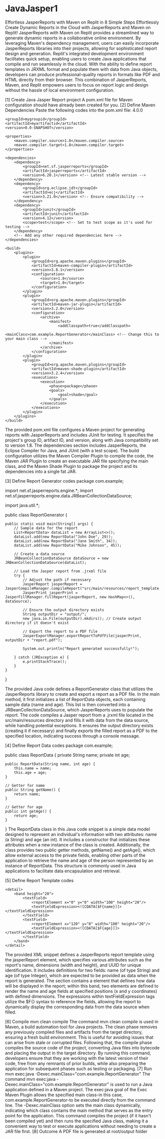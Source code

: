 # JavaJasper1

Effortless JasperReports with Maven on Replit in 8 Simple Steps
Effortlessly Create Dynamic Reports in the Cloud with JasperReports and Maven on Replit!
JasperReports with Maven on Replit provides a streamlined way to generate dynamic reports in a collaborative online environment. By leveraging Maven's dependency management, users can easily incorporate JasperReports libraries into their projects, allowing for sophisticated report design and generation. Replit's integrated development environment facilitates quick setup, enabling users to create Java applications that compile and run seamlessly in the cloud. With the ability to define report templates in JRXML format and populate them with data from Java objects, developers can produce professional-quality reports in formats like PDF and HTML directly from their browser. This combination of JasperReports, Maven, and Replit empowers users to focus on report logic and design without the hassle of local environment configuration.

[1] Create Java Jasper Report project
A pom.xml file for Maven configuration should have already been created for you.
[2] Define Maven Dependencies
Paste the following codes into the pom.xml file:
<project xmlns="http://maven.apache.org/POM/4.0.0"
         xmlns:xsi="http://www.w3.org/2001/XMLSchema-instance"
         xsi:schemaLocation="http://maven.apache.org/POM/4.0.0 http://maven.apache.org/xsd/maven-4.0.0.xsd">
    <modelVersion>4.0.0</modelVersion>

    <groupId>mygroupid</groupId>
    <artifactId>myartifactid</artifactId>
    <version>0.0-SNAPSHOT</version>

    <properties>
        <maven.compiler.source>1.8</maven.compiler.source>
        <maven.compiler.target>1.8</maven.compiler.target>
    </properties>

    <dependencies>
        <dependency>
            <groupId>net.sf.jasperreports</groupId>
            <artifactId>jasperreports</artifactId>
            <version>6.20.1</version> <!-- Latest stable version -->
        </dependency>
        <dependency>
            <groupId>org.eclipse.jdt</groupId>
            <artifactId>ecj</artifactId>
            <version>3.21.0</version> <!-- Ensure compatibility -->
        </dependency>
        <dependency>
            <groupId>junit</groupId>
            <artifactId>junit</artifactId>
            <version>4.12</version>
            <scope>test</scope> <!-- Set to test scope as it's used for testing -->
        </dependency>
        <!-- Add any other required dependencies here -->
    </dependencies>

    <build>
        <plugins>
            <plugin>
                <groupId>org.apache.maven.plugins</groupId>
                <artifactId>maven-compiler-plugin</artifactId>
                <version>3.8.1</version>
                <configuration>
                    <source>1.8</source>
                    <target>1.8</target>
                </configuration>
            </plugin>
            <plugin>
                <groupId>org.apache.maven.plugins</groupId>
                <artifactId>maven-jar-plugin</artifactId>
                <version>3.2.0</version>
                <configuration>
                    <archive>
                        <manifest>
                            <addClasspath>true</addClasspath>
                            <mainClass>com.example.ReportGenerator</mainClass> <!-- Change this to your main class -->
                        </manifest>
                    </archive>
                </configuration>
            </plugin>
            <plugin>
                <groupId>org.apache.maven.plugins</groupId>
                <artifactId>maven-shade-plugin</artifactId>
                <version>3.2.4</version>
                <executions>
                    <execution>
                        <phase>package</phase>
                        <goals>
                            <goal>shade</goal>
                        </goals>
                    </execution>
                </executions>
            </plugin>
        </plugins>
    </build>
</project>
The provided pom.xml file configures a Maven project for generating reports with JasperReports and includes JUnit for testing. It specifies the project's group ID, artifact ID, and version, along with Java compatibility set to version 1.8. The dependencies section includes JasperReports, the Eclipse Compiler for Java, and JUnit (with a test scope). The build configuration utilizes the Maven Compiler Plugin to compile the code, the Maven JAR Plugin to create an executable JAR file specifying the main class, and the Maven Shade Plugin to package the project and its dependencies into a single fat JAR.

[3] Define Report Generator codes
package com.example;

import net.sf.jasperreports.engine.*;
import net.sf.jasperreports.engine.data.JRBeanCollectionDataSource;

import java.util.*;

public class ReportGenerator {

    public static void main(String[] args) {
        // Sample data for the report
        List<ReportData> dataList = new ArrayList<>();
        dataList.add(new ReportData("John Doe", 29));
        dataList.add(new ReportData("Jane Smith", 34));
        dataList.add(new ReportData("Mike Johnson", 45));

        // Create a data source
        JRBeanCollectionDataSource dataSource = new JRBeanCollectionDataSource(dataList);

        // Load the Jasper report from .jrxml file
        try {
            // Adjust the path if necessary
            JasperReport jasperReport = JasperCompileManager.compileReport("src/main/resources/report_template.jrxml");
            JasperPrint jasperPrint = JasperFillManager.fillReport(jasperReport, new HashMap<>(), dataSource);

            // Ensure the output directory exists
            String outputDir = "output/";
            new java.io.File(outputDir).mkdirs(); // Create output directory if it doesn't exist

            // Export the report to a PDF file
            JasperExportManager.exportReportToPdfFile(jasperPrint, outputDir + "report.pdf");

            System.out.println("Report generated successfully!");

        } catch (JRException e) {
            e.printStackTrace();
        }
    }
}

The provided Java code defines a ReportGenerator class that utilizes the JasperReports library to create and export a report as a PDF file. In the main method, it first initializes a list of ReportData objects, each containing sample data (name and age). This list is then converted into a JRBeanCollectionDataSource, which JasperReports uses to populate the report. The code compiles a Jasper report from a .jrxml file located in the src/main/resources directory and fills it with data from the data source, while handling potential exceptions. It ensures the output directory exists (creating it if necessary) and finally exports the filled report as a PDF to the specified location, indicating success through a console message.

[4] Define Report Data codes
package com.example;

public class ReportData {
    private String name;
    private int age;

    public ReportData(String name, int age) {
        this.name = name;
        this.age = age;
    }

    // Getter for name
    public String getName() {
        return name;
    }

    // Getter for age
    public int getAge() {
        return age;
    }
}
The ReportData class in this Java code snippet is a simple data model designed to represent an individual's information with two attributes: name (a String) and age (an int). It includes a constructor that initializes these attributes when a new instance of the class is created. Additionally, the class provides two public getter methods, getName() and getAge(), which allow external access to the private fields, enabling other parts of the application to retrieve the name and age of the person represented by an instance of ReportData. This structure is commonly used in Java applications to facilitate data encapsulation and retrieval.

[5] Define Report Template codes
<jasperReport xmlns="http://jasperreports.sourceforge.net/jasperreports"
              xmlns:xsi="http://www.w3.org/2001/XMLSchema-instance"
              xsi:schemaLocation="http://jasperreports.sourceforge.net/jasperreports http://jasperreports.sourceforge.net/xsd/jasperreport.xsd"
              name="report_template" pageWidth="595" pageHeight="842" columnCount="1" columnWidth="555" uuid="12345678-1234-1234-1234-123456789012">
    <field name="name" class="java.lang.String"/>
    <field name="age" class="java.lang.Integer"/>

    <detail>
        <band height="20">
            <textField>
                <reportElement x="0" y="0" width="100" height="20"/>
                <textFieldExpression><![CDATA[$F{name}]]></textFieldExpression>
            </textField>
            <textField>
                <reportElement x="120" y="0" width="100" height="20"/>
                <textFieldExpression><![CDATA[$F{age}]]></textFieldExpression>
            </textField>
        </band>
    </detail>
</jasperReport>
The provided XML snippet defines a JasperReports report template using the jasperReport element, which specifies various attributes such as the report's name, dimensions (width and height), and UUID for unique identification. It includes definitions for two fields: name (of type String) and age (of type Integer), which are expected to be provided as data when the report is generated. The <detail> section contains a <band> element that defines how data will be displayed in the report; within this band, two <textField> elements are defined to render the name and age fields at specified positions (x and y coordinates) with defined dimensions. The expressions within textFieldExpression tags utilize the $F{} syntax to reference the fields, allowing the report to dynamically display the corresponding data from the data source when filled.

[6] Compile
mvn clean compile
The command mvn clean compile is used in Maven, a build automation tool for Java projects. The clean phase removes any previously compiled files and artifacts from the target directory, ensuring a fresh build environment. This is useful for avoiding issues that can arise from stale or corrupted files. Following that, the compile phase compiles the source code of the project, converting Java files into bytecode and placing the output in the target directory. By running this command, developers ensure that they are working with the latest version of their code, free from any remnants of prior builds, while also preparing the application for subsequent phases such as testing or packaging.
[7] Run
mvn exec:java -Dexec.mainClass="com.example.ReportGenerator"
The command mvn exec:java -Dexec.mainClass="com.example.ReportGenerator" is used to run a Java application defined in a Maven project. The exec:java goal of the Exec Maven Plugin allows the specified main class-in this case, com.example.ReportGenerator-to be executed directly from the command line. The -Dexec.mainClass option sets the main class dynamically, indicating which class contains the main method that serves as the entry point for the application. This command compiles the project (if it hasn't been compiled yet) and then runs the specified Java class, making it a convenient way to test or execute applications without needing to create a JAR file first.
[8] Outcome
A PDF file is generated at root/output folder
